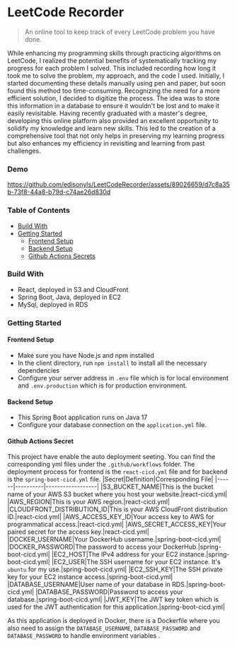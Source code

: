 # LeetCode Recorder

> An online tool to keep track of every LeetCode problem you have done.

While enhancing my programming skills through practicing algorithms on LeetCode, I realized the potential benefits of systematically tracking my progress for each problem I solved.
This included recording how long it took me to solve the problem, my approach, and the code I used. Initially, I started documenting these details manually using pen and paper, but soon
found this method too time-consuming. Recognizing the need for a more efficient solution, I decided to digitize the process. The idea was to store this information in a database to ensure it
wouldn't be lost and to make it easily revisitable. Having recently graduated with a master's degree, developing this online platform also provided an excellent opportunity to solidify my
knowledge and learn new skills. This led to the creation of a comprehensive tool that not only helps in preserving my learning progress but also enhances my efficiency in revisiting and learning
from past challenges.

### Demo

https://github.com/edisonyls/LeetCodeRecorder/assets/89026659/d7c8a35b-73f8-44a8-b79d-c74ae26d830d

### Table of Contents

- [Build With](###build-with)
- [Getting Started](###getting-started)
  - [Frontend Setup](####frontend-setup)
  - [Backend Setup](####backend-end-setup)
  - [Github Actions Secrets](####github-actions-secrets)

### Build With

- React, deployed in S3 and CloudFront
- Spring Boot, Java, deployed in EC2
- MySql, deployed in RDS

### Getting Started

#### Frontend Setup

- Make sure you have Node.js and npm installed
- In the client directory, run `npm install` to install all the necessary dependencies
- Configure your server address in `.env` file which is for local environment and `.env.production` which is for production environment.

#### Backend Setup

- This Spring Boot application runs on Java 17
- Configure your database connection on the `application.yml` file.

#### Github Actions Secret

This project have enable the auto deployment seeting. You can find the corresponding yml files under the `.github/workflows` folder. The deployment process for frontend is the `react-cicd.yml`
file and for backend is the `spring-boot-cicd.yml` file.
|Secret|Definition|Corresponding File|
|------|----------|------------------|
|S3_BUCKET_NAME|This is the bucket name of your AWS S3 bucket where you host your website.|react-cicd.yml|
|AWS_REGION|This is your AWS region.|react-cicd.yml|
|CLOUDFRONT_DISTRIBUTION_ID|This is your AWS CloudFront distribution ID.|react-cicd.yml|
|AWS_ACCESS_KEY_ID|Your access key to AWS for programmatical access.|react-cicd.yml|
|AWS_SECRET_ACCESS_KEY|Your paired secret for the access key.|react-cicd.yml|
|DOCKER_USERNAME|Your DockerHub username.|spring-boot-cicd.yml|
|DOCKER_PASSWORD|The password to access your DockerHub.|spring-boot-cicd.yml|
|EC2_HOST|The IPv4 address for your EC2 instance.|spring-boot-cicd.yml|
|EC2_USER|The SSH username for your EC2 instance. It's `ubuntu` for my use.|spring-boot-cicd.yml|
|EC2_SSH_KEY|The SSH private key for your EC2 instance access.|spring-boot-cicd.yml|
|DATABASE_USERNAME|User name of your database in RDS.|spring-boot-cicd.yml|
|DATABASE_PASSWORD|Password to access your database.|spring-boot-cicd.yml|
|JWT_KEY|The JWT key token which is used for the JWT authentication for this application.|spring-boot-cicd.yml|

As this application is deployed in Docker, there is a Dockerfile where you also need to assign the `DATABASE_USERNAME`, `DATABASE_PASSWORD` and `DATABASE_PASSWORD` to handle environment variables
.
